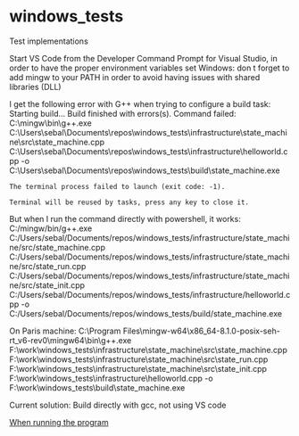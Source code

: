 # windows_tests
Test implementations

Start VS Code from the Developer Command Prompt for Visual Studio, in order to have the proper environment variables set
Windows: don t forget to add mingw to your PATH in order to avoid having issues with shared libraries (DLL)


I get the following error with G++ when trying to configure a build task:
    Starting build...
    Build finished with errors(s).
    Command failed: C:\mingw\bin\g++.exe C:\Users\sebal\Documents\repos\windows_tests\infrastructure\state_machine\src\state_machine.cpp C:\Users\sebal\Documents\repos\windows_tests\infrastructure\helloworld.cpp -o C:\Users\sebal\Documents\repos\windows_tests\build\state_machine.exe

    The terminal process failed to launch (exit code: -1).

    Terminal will be reused by tasks, press any key to close it.
But when I run the command directly with powershell, it works:
 C:/mingw/bin/g++.exe C:/Users/sebal/Documents/repos/windows_tests/infrastructure/state_machine/src/state_machine.cpp C:/Users/sebal/Documents/repos/windows_tests/infrastructure/state_machine/src/state_run.cpp C:/Users/sebal/Documents/repos/windows_tests/infrastructure/state_machine/src/state_init.cpp C:/Users/sebal/Documents/repos/windows_tests/infrastructure/helloworld.cpp -o C:/Users/sebal/Documents/repos/windows_tests/build/state_machine.exe

 On Paris machine:
  C:\Program Files\mingw-w64\x86_64-8.1.0-posix-seh-rt_v6-rev0\mingw64\bin\g++.exe F:\work\windows_tests\infrastructure\state_machine\src\state_machine.cpp F:\work\windows_tests\infrastructure\state_machine\src\state_run.cpp F:\work\windows_tests\infrastructure\state_machine\src\state_init.cpp F:\work\windows_tests\infrastructure\helloworld.cpp -o F:\work\windows_tests\build\state_machine.exe

Current solution:
Build directly with gcc, not using VS code

[When running the program](sebaleme.github.com/windows_tests/illustrations/results.jpg)
